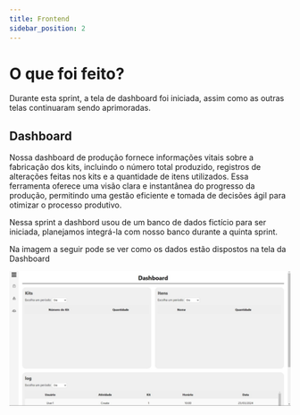```yaml
---
title: Frontend
sidebar_position: 2
---
```


# O que foi feito?

Durante esta sprint, a tela de dashboard foi iniciada, assim como as outras telas continuaram sendo aprimoradas.

## Dashboard

Nossa dashboard de produção fornece informações vitais sobre a fabricação dos kits, incluindo o número total produzido, registros de alterações feitas nos kits e a quantidade de itens utilizados. Essa ferramenta oferece uma visão clara e instantânea do progresso da produção, permitindo uma gestão eficiente e tomada de decisões ágil para otimizar o processo produtivo.

Nessa sprint a dashbord usou de um banco de dados fictício para ser iniciada, planejamos integrá-la com nosso banco durante a quinta sprint.

Na imagem a seguir pode se ver como os dados estão dispostos na tela da Dashboard

![Tela da dashbord](../../../static/img/dashbord_tela.png)


